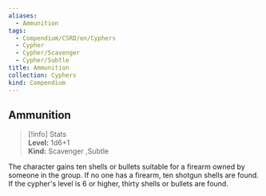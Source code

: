 ```yaml
---
aliases:
  - Ammunition
tags:
  - Compendium/CSRD/en/Cyphers
  - Cypher
  - Cypher/Scavenger
  - Cypher/Subtle
title: Ammunition
collection: Cyphers
kind: Compendium
---
```

## Ammunition  
>[!info] Stats  
> **Level:** 1d6+1  
> **Kind:** Scavenger ,Subtle
  
The character gains ten shells or bullets suitable for a firearm owned by someone in the group. If no one has a firearm, ten shotgun shells are found. If the cypher's level is 6 or higher, thirty shells or bullets are found.